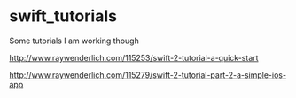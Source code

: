 # swift_tutorials
Some tutorials I am working though

http://www.raywenderlich.com/115253/swift-2-tutorial-a-quick-start

http://www.raywenderlich.com/115279/swift-2-tutorial-part-2-a-simple-ios-app
